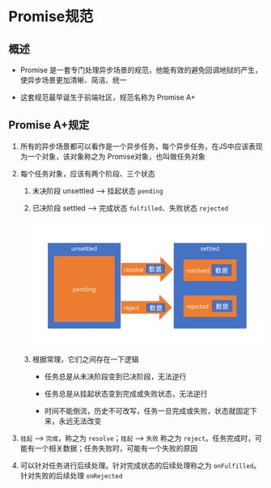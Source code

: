 # Promise规范

## 概述

- Promise 是一套专门处理异步场景的规范，他能有效的避免回调地狱的产生，使异步场景更加清晰、简洁、统一

- 这套规范最早诞生于前端社区，规范名称为 Promise A+

## Promise A+规定

1. 所有的异步场景都可以看作是一个异步任务，每个异步任务，在JS中应该表现为一个对象，该对象称之为 Promise对象，也叫做任务对象

2. 每个任务对象，应该有两个阶段、三个状态

    1. 未决阶段 unsettled  —> 挂起状态 `pending`

    2. 已决阶段 settled —> 完成状态 `fulfilled`、失败状态 `rejected`

        ![模型](image/模型.png)

    3. 根据常理，它们之间存在一下逻辑

          - 任务总是从未决阶段变到已决阶段，无法逆行

          - 任务总是从挂起状态变到完成或失败状态，无法逆行

          - 时间不能倒流，历史不可改写，任务一旦完成或失败，状态就固定下来，永远无法改变

3. `挂起` —> `完成`，称之为 `resolve`；`挂起` —> `失败` 称之为 `reject`。任务完成时，可能有一个相关数据；任务失败时，可能有一个失败的原因

4. 可以针对任务进行后续处理。针对完成状态的后续处理称之为 `onFulfilled`。针对失败的后续处理 `onRejected`
